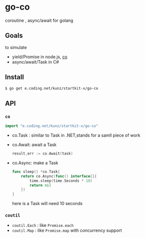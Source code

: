 # go-co

coroutine , async/await for golang

## Goals

to simulate
- yield/Promise in node.js, [co](https://github.com/tj/co)
- async/await/Task in C#

## Install

```sh
$ go get e.coding.net/kunz/startkit-x/go-co
```

## API

### `co`
```go
import "e.coding.net/kunz/startkit-x/go-co"
```

- co.Task : similar to Task in .NET,stands for a samll piece of work
- co.Await: await a Task

    ```go
    result,err := co.Await(task)
    ```
- co.Async: make a Task
    ```go
    func sleep() *co.Task{
    	return co.Async(func() interface{}{
        	time.sleep(time.Seconds * 10)
            return nil
        })
    }
    ```

    here is a Task will need 10 seconds

### `coutil`

- `coutil.Each` : like `Promise.each`
- `coutil.Map` : like `Promise.map` with concurrency support
